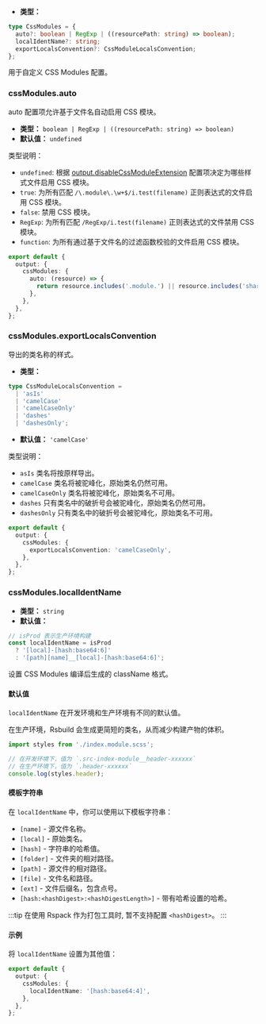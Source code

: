 - **类型：**

```ts
type CssModules = {
  auto?: boolean | RegExp | ((resourcePath: string) => boolean);
  localIdentName?: string;
  exportLocalsConvention?: CssModuleLocalsConvention;
};
```

用于自定义 CSS Modules 配置。

### cssModules.auto

auto 配置项允许基于文件名自动启用 CSS 模块。

- **类型：** `boolean | RegExp | ((resourcePath: string) => boolean)`
- **默认值：** `undefined`

类型说明：

- `undefined`: 根据 [output.disableCssModuleExtension](https://rsbuild.dev/zh/config/options/output.html#outputdisablecssmoduleextension) 配置项决定为哪些样式文件启用 CSS 模块。
- `true`: 为所有匹配 `/\.module\.\w+$/i.test(filename)` 正则表达式的文件启用 CSS 模块。
- `false`: 禁用 CSS 模块。
- `RegExp`: 为所有匹配 `/RegExp/i.test(filename)` 正则表达式的文件禁用 CSS 模块。
- `function`: 为所有通过基于文件名的过滤函数校验的文件启用 CSS 模块。

```ts
export default {
  output: {
    cssModules: {
      auto: (resource) => {
        return resource.includes('.module.') || resource.includes('shared/');
      },
    },
  },
};
```

### cssModules.exportLocalsConvention

导出的类名称的样式。

- **类型：**

```ts
type CssModuleLocalsConvention =
  | 'asIs'
  | 'camelCase'
  | 'camelCaseOnly'
  | 'dashes'
  | 'dashesOnly';
```

- **默认值：** `'camelCase'`

类型说明：

- `asIs` 类名将按原样导出。
- `camelCase` 类名将被驼峰化，原始类名仍然可用。
- `camelCaseOnly` 类名将被驼峰化，原始类名不可用。
- `dashes` 只有类名中的破折号会被驼峰化，原始类名仍然可用。
- `dashesOnly` 只有类名中的破折号会被驼峰化，原始类名不可用。

```ts
export default {
  output: {
    cssModules: {
      exportLocalsConvention: 'camelCaseOnly',
    },
  },
};
```

### cssModules.localIdentName

- **类型：** `string`
- **默认值：**

```ts
// isProd 表示生产环境构建
const localIdentName = isProd
  ? '[local]-[hash:base64:6]'
  : '[path][name]__[local]-[hash:base64:6]';
```

设置 CSS Modules 编译后生成的 className 格式。

#### 默认值

`localIdentName` 在开发环境和生产环境有不同的默认值。

在生产环境，Rsbuild 会生成更简短的类名，从而减少构建产物的体积。

```ts
import styles from './index.module.scss';

// 在开发环境下，值为 `.src-index-module__header-xxxxxx`
// 在生产环境下，值为 `.header-xxxxxx`
console.log(styles.header);
```

#### 模板字符串

在 `localIdentName` 中，你可以使用以下模板字符串：

- `[name]` - 源文件名称。
- `[local]` - 原始类名。
- `[hash]` - 字符串的哈希值。
- `[folder]` - 文件夹的相对路径。
- `[path]` - 源文件的相对路径。
- `[file]` - 文件名和路径。
- `[ext]` - 文件后缀名，包含点号。
- `[hash:<hashDigest>:<hashDigestLength>]` - 带有哈希设置的哈希。

:::tip
在使用 Rspack 作为打包工具时, 暂不支持配置 `<hashDigest>`。
:::

#### 示例

将 `localIdentName` 设置为其他值：

```ts
export default {
  output: {
    cssModules: {
      localIdentName: '[hash:base64:4]',
    },
  },
};
```
